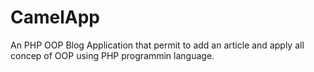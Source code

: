# CamelApp

An PHP OOP Blog Application that permit to add an article and apply all concep of OOP using PHP programmin language.

